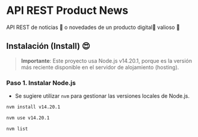 # API REST Product News

API REST de noticias 📰 o novedades de un producto digital🎁 valioso 💜

## Instalación (Install) 😍

> **Importante**: Este proyecto usa Node.js v14.20.1, porque es la versión más reciente disponible en el servidor de alojamiento (hosting).

### Paso 1. Instalar Node.js

* Se sugiere utilizar `nvm` para gestionar las versiones locales de Node.js.

```bash
nvm install v14.20.1

nvm use v14.20.1

nvm list
```